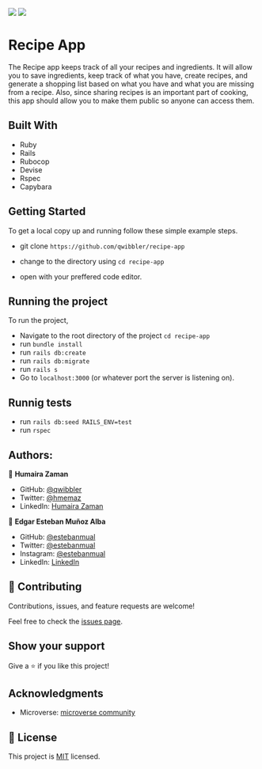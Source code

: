![](https://img.shields.io/badge/Microverse-blueviolet)
![](https://wakatime.com/badge/user/be79098d-c59e-407c-8952-0f274bb9e265/project/502f658b-24f6-4a07-95bf-f0b4c42f6b84.svg)
 #  Recipe App

The Recipe app keeps track of all your recipes and ingredients. It will allow you to save ingredients, keep track of what you have, create recipes, and generate a shopping list based on what you have and what you are missing from a recipe. Also, since sharing recipes is an important part of cooking, this app should allow you to make them public so anyone can access them. 
 
 ## Built With

- Ruby
- Rails
- Rubocop
- Devise
- Rspec
- Capybara

 ## Getting Started

 To get a local copy up and running follow these simple example steps.
- git clone  `https://github.com/qwibbler/recipe-app`

- change to the directory using `cd recipe-app`

- open with your preffered code editor.

 ## Running the project

To run the project,
- Navigate to the root directory of the project `cd recipe-app`
- run `bundle install`
- run `rails db:create`
- run `rails db:migrate`
- run `rails s`
- Go to `localhost:3000` (or whatever port the server is listening on).


## Runnig tests
- run `rails db:seed RAILS_ENV=test`
- run `rspec`

 ## Authors:

 👤 **Humaira Zaman**

- GitHub: [@qwibbler](https://github.com/qwibbler)
- Twitter: [@hmemaz](https://twitter.com/hmemaz)
- LinkedIn: [Humaira Zaman](https://www.linkedin.com/in/hmemaz1994/)

👤 **Edgar Esteban Muñoz Alba**

- GitHub: [@estebanmual](https://github.com/estebanmual)
- Twitter: [@estebanmual](https://twitter.com/estebanmual)
- Instagram: [@estebanmual](https://instagram.com/estebanmual)
- LinkedIn: [LinkedIn](https://linkedin.com/in/estebanmual)

 ## 🤝 Contributing

 Contributions, issues, and feature requests are welcome!

 Feel free to check the [issues page](https://github.com/usorfaitheloho/school-library/issues).

 ## Show your support

 Give a ⭐️ if you like this project!

 ## Acknowledgments

 - Microverse: [microverse community](https://github.com/microverseinc)

 ## 📝 License

 This project is [MIT](./LICENSE.md) licensed.
